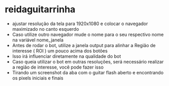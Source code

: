 # reidaguitarrinha

- ajustar resolução da tela para 1920x1080 e colocar  o navegador maximizado no canto esquerdo
-  Caso utilize outro navegador mude o nome para o seu respectivo nome na variável nome_janela
-  Antes de rodar o bot, utilize a janela output para alinhar a Região de interesse ( ROI ) um pouco acima dos botões
-  Isso irá influenciar diretamente na qualidade do bot
-  Caso queia utilizar o bot em outras resoluções, será necessário realizar a região de interesse, você pode fazer isso
- Tirando um screenshot da aba com o guitar flash aberto e encontrando os pixels iniciais e finais

